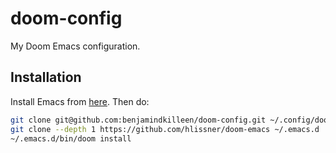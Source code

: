 # doom-config
My Doom Emacs configuration.


## Installation

Install Emacs from [here](https://emacsformacosx.com/).
Then do:

```sh
git clone git@github.com:benjamindkilleen/doom-config.git ~/.config/doom
git clone --depth 1 https://github.com/hlissner/doom-emacs ~/.emacs.d
~/.emacs.d/bin/doom install
```
